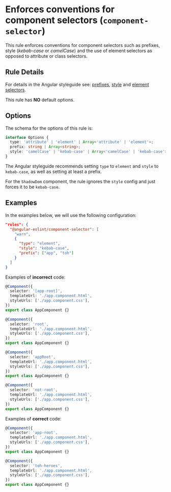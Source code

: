 # Enforces conventions for component selectors (`component-selector`)

This rule enforces conventions for component selectors such as prefixes, style (_kebab-case_ or _camelCase_) and the use of element selectors as opposed to attribute or class selectors.

## Rule Details

For details in the Angular styleguide see: [prefixes](https://angular.io/guide/styleguide#style-02-07), [style](https://angular.io/guide/styleguide#style-05-02) and [element selectors](https://angular.io/guide/styleguide#style-05-03).

This rule has **NO** default options.

## Options

The schema for the options of this rule is:

```ts
interface Options {
  type: 'attribute' | 'element' | Array<'attribute' | 'element'>;
  prefix: string | Array<string>;
  style: 'camelCase' | 'kebab-case' | Array<'camelCase' | 'kebab-case'>;
}
```

The Angular styleguide recommends setting `type` to `element` and `style` to `kebab-case`, as well as setting at least a prefix.

For the `ShadowDom` component, the rule ignores the `style` config and just forces it to be `kebab-case`.

## Examples

In the examples below, we will use the following configuration:

```json
"rules": {
  "@angular-eslint/component-selector": [
    "warn",
    {
      "type": "element",
      "style": "kebab-case",
      "prefix": ["app", "toh"]
    }
  ]
}
```

Examples of **incorrect** code:

```ts
@Component({
  selector: '[app-root]',
  templateUrl: './app.component.html',
  styleUrls: ['./app.component.css'],
})
export class AppComponent {}

@Component({
  selector: 'root',
  templateUrl: './app.component.html',
  styleUrls: ['./app.component.css'],
})
export class AppComponent {}

@Component({
  selector: 'appRoot',
  templateUrl: './app.component.html',
  styleUrls: ['./app.component.css'],
})
export class AppComponent {}

@Component({
  selector: 'not-root',
  templateUrl: './app.component.html',
  styleUrls: ['./app.component.css'],
})
export class AppComponent {}
```

Examples of **correct** code:

```ts
@Component({
  selector: 'app-root',
  templateUrl: './app.component.html',
  styleUrls: ['./app.component.css'],
})
export class AppComponent {}

@Component({
  selector: 'toh-heroes',
  templateUrl: './app.component.html',
  styleUrls: ['./app.component.css'],
})
export class AppComponent {}
```
